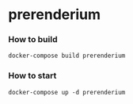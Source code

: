 # prerenderium

### How to build

```
docker-compose build prerenderium
```

### How to start

```
docker-compose up -d prerenderium
```
